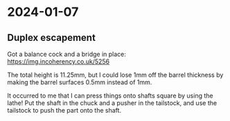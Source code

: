 # 2024-01-07

## Duplex escapement

Got a balance cock and a bridge in place: https://img.incoherency.co.uk/5256

The total height is 11.25mm, but I could lose 1mm off the barrel thickness by making
the barrel surfaces 0.5mm instead of 1mm.

It occurred to me that I can press things onto shafts square by using the lathe! Put the shaft in the chuck
and a pusher in the tailstock, and use the tailstock to push the part onto the shaft.
